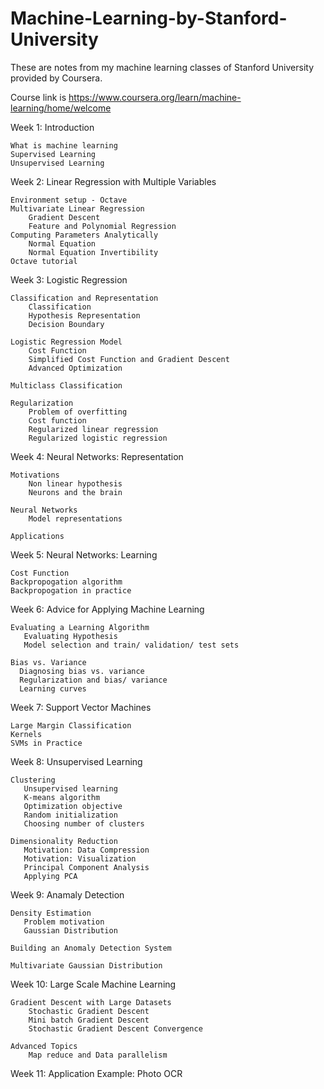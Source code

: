 # Machine-Learning-by-Stanford-University
These are notes from my machine learning classes of Stanford University provided by Coursera. 

Course link is https://www.coursera.org/learn/machine-learning/home/welcome

Week 1: Introduction

    What is machine learning
    Supervised Learning
    Unsupervised Learning
  

Week 2: Linear Regression with Multiple Variables

    Environment setup - Octave
    Multivariate Linear Regression
        Gradient Descent
        Feature and Polynomial Regression
    Computing Parameters Analytically
        Normal Equation
        Normal Equation Invertibility
    Octave tutorial
  
Week 3: Logistic Regression

    Classification and Representation
        Classification
        Hypothesis Representation
        Decision Boundary

    Logistic Regression Model
        Cost Function
        Simplified Cost Function and Gradient Descent
        Advanced Optimization

    Multiclass Classification

    Regularization
        Problem of overfitting
        Cost function
        Regularized linear regression
        Regularized logistic regression
    
Week 4: Neural Networks: Representation

    Motivations
        Non linear hypothesis
        Neurons and the brain

    Neural Networks
        Model representations

    Applications
   
Week 5: Neural Networks: Learning

    Cost Function
    Backpropogation algorithm
    Backpropogation in practice


Week 6: Advice for Applying Machine Learning

    Evaluating a Learning Algorithm
       Evaluating Hypothesis
       Model selection and train/ validation/ test sets

    Bias vs. Variance
      Diagnosing bias vs. variance
      Regularization and bias/ variance
      Learning curves

Week 7: Support Vector Machines

    Large Margin Classification
    Kernels
    SVMs in Practice
    
Week 8: Unsupervised Learning

    Clustering
       Unsupervised learning
       K-means algorithm
       Optimization objective
       Random initialization
       Choosing number of clusters

    Dimensionality Reduction
       Motivation: Data Compression
       Motivation: Visualization
       Principal Component Analysis
       Applying PCA

Week 9: Anamaly Detection

    Density Estimation
       Problem motivation
       Gaussian Distribution

    Building an Anomaly Detection System

    Multivariate Gaussian Distribution

Week 10: Large Scale Machine Learning

    Gradient Descent with Large Datasets
        Stochastic Gradient Descent
        Mini batch Gradient Descent
        Stochastic Gradient Descent Convergence

    Advanced Topics
        Map reduce and Data parallelism
        
Week 11: Application Example: Photo OCR

